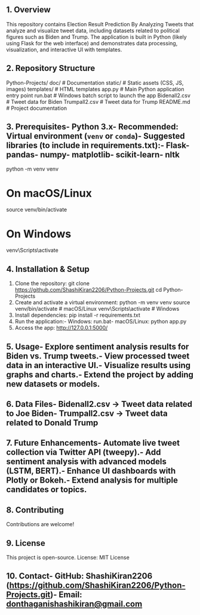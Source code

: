  ## 1. Overview
 This repository contains Election Result Prediction By Analyzing Tweets that analyze and visualize tweet data, including datasets
 related to political figures such as Biden and Trump. The application is built in Python (likely using
 Flask for the web interface) and demonstrates data processing, visualization, and interactive UI with
 templates.
 ## 2. Repository Structure
 Python-Projects/
 doc/ # Documentation
 static/ # Static assets (CSS, JS, images)
 templates/ # HTML templates
 app.py # Main Python application entry point
 run.bat # Windows batch script to launch the app
 Bidenall2.csv # Tweet data for Biden
 Trumpall2.csv # Tweet data for Trump
 README.md # Project documentation
 ## 3. Prerequisites- Python 3.x- Recommended: Virtual environment (`venv` or `conda`)- Suggested libraries (to include in requirements.txt):- Flask- pandas- numpy- matplotlib- scikit-learn- nltk
 python -m venv venv
# On macOS/Linux
source venv/bin/activate
# On Windows
venv\Scripts\activate
 ## 4. Installation & Setup
 1. Clone the repository:
 git clone https://github.com/ShashiKiran2206/Python-Projects.git
 cd Python-Projects
2. Create and activate a virtual environment:
 python -m venv venv
 source venv/bin/activate # macOS/Linux
 venv\Scripts\activate # Windows
 3. Install dependencies:
 pip install -r requirements.txt
 4. Run the application:- Windows: run.bat- macOS/Linux: python app.py
 5. Access the app:
 http://127.0.0.1:5000/
 ## 5. Usage- Explore sentiment analysis results for Biden vs. Trump tweets.- View processed tweet data in an interactive UI.- Visualize results using graphs and charts.- Extend the project by adding new datasets or models.
 ## 6. Data Files- Bidenall2.csv → Tweet data related to Joe Biden- Trumpall2.csv → Tweet data related to Donald Trump
 ## 7. Future Enhancements- Automate live tweet collection via Twitter API (tweepy).- Add sentiment analysis with advanced models (LSTM, BERT).- Enhance UI dashboards with Plotly or Bokeh.- Extend analysis for multiple candidates or topics.
 ## 8. Contributing
 Contributions are welcome!
 ## 9. License
This project is open-source. License: MIT License
 ## 10. Contact- GitHub: ShashiKiran2206 (https://github.com/ShashiKiran2206/Python-Projects.git)- Email: donthaganishashikiran@gmail.com
